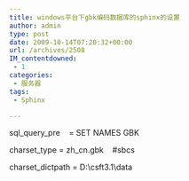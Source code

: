 ```yaml
---
title: windows平台下gbk编码数据库的sphinx的设置
author: admin
type: post
date: 2009-10-14T07:20:32+00:00
url: /archives/2508
IM_contentdowned:
 - 1
categories:
 - 服务器
tags:
 - Sphinx

---
```

sql\_query\_pre    = SET NAMES GBK

charset\_type = zh\_cn.gbk    #sbcs

charset_dictpath = D:\csft3.1\data